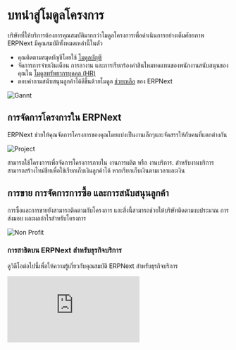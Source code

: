 # บทนำสู่โมดูลโครงการ

บริษัทที่ให้บริการต้องการคุณสมบัติมากกว่าโมดูลโครงการเพื่อดำเนินการอย่างเต็มศักยภาพ ERPNext มีคุณสมบัติทั้งหมดเหล่านี้ในตัว

- คุณติดตามสมุดบัญชีโดยใช้ [โมดูลบัญชี](/docs/user/manual/th/accounts.html)
- จัดการการจ่ายเงินเดือน การลางาน และการเรียกร้องค่าสินไหมทดแทนของพนักงานสนับสนุนของคุณใน [โมดูลทรัพยากรบุคคล (HR)](/docs/user/manual/th/human-resources.html)
- ตอบคำถามสนับสนุนลูกค้าได้ดีขึ้นด้วยโมดูล [ช่วยเหลือ](/docs/user/manual/th/support.html) ของ ERPNext


<img class="screenshot" alt="Gannt" src="{{docs_base_url}}/assets/img/project/services-hero.png">

## การจัดการโครงการใน ERPNext

ERPNext ช่วยให้คุณจัดการโครงการของคุณโดยแบ่งเป็นงานเล็กๆและจัดสรรให้กับคนที่แตกต่างกัน

<img class="screenshot" alt="Project" src="{{docs_base_url}}/assets/img/project/projects.png">

สามารถใช้โครงการเพื่อจัดการโครงการภายใน งานการผลิต หรือ
งานบริการ. สำหรับงานบริการ สามารถสร้างไทม์ชีทเพื่อใช้เรียกเก็บเงินลูกค้าได้ หากเรียกเก็บเงินตามเวลาและเงิน

## การขาย การจัดการการซื้อ และการสนับสนุนลูกค้า

การซื้อและการขายยังสามารถติดตามกับโครงการ และสิ่งนี้สามารถช่วยให้บริษัทติดตามงบประมาณ การส่งมอบ และผลกำไรสำหรับโครงการ

<img class="screenshot" alt="Non Profit" src="{{docs_base_url}}/assets/img/project/support.png">

### การสาธิตบน ERPNext สำหรับธุรกิจบริการ

ดูวิดีโอต่อไปนี้เพื่อให้ความรู้เกี่ยวกับคุณสมบัติ ERPNext สำหรับธุรกิจบริการ

<div>
    <div class='embed-container'>
        <iframe src='https://www.youtube.com/embed/mI8IkiGhaPA' frameborder='0' allowfullscreen>
        </iframe>
    </div>
</div>
